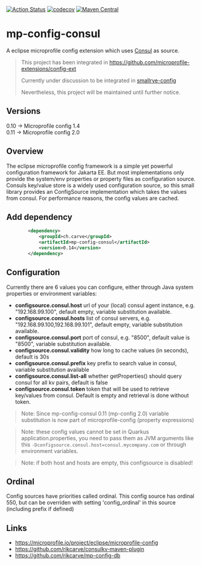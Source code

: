 [![Action Status](https://github.com/rikcarve/mp-config-consul/workflows/ci/badge.svg)](https://github.com/rikcarve/mp-config-consul/actions)
[![codecov](https://codecov.io/gh/rikcarve/mp-config-consul/branch/master/graph/badge.svg)](https://codecov.io/gh/rikcarve/mp-config-consul)
[![Maven Central](https://maven-badges.herokuapp.com/maven-central/ch.carve/mp-config-consul/badge.svg?style=flat-square)](https://maven-badges.herokuapp.com/maven-central/ch.carve/mp-config-consul/)

# mp-config-consul
A eclipse microprofile config extension which uses [Consul](https://www.consul.io/) as source.

> This project has been integrated in https://github.com/microprofile-extensions/config-ext
>
> Currently under discussion to be integrated in [smallrye-config](https://github.com/smallrye/smallrye-config/issues/187)
>
> Nevertheless, this project will be maintained until further notice.

## Versions
0.10 -> Microprofile config 1.4 \
0.11 -> Microprofile config 2.0

## Overview
The eclipse microprofile config framework is a simple yet powerful configuration framework for Jakarta EE. But most implementations only provide the system/env properties or property files as configuration source. Consuls key/value store is a widely used configuration source, so this small library provides an ConfigSource implementation which takes the values from consul. For performance reasons, the config values are cached.

## Add dependency
```xml
        <dependency>
            <groupId>ch.carve</groupId>
            <artifactId>mp-config-consul</artifactId>
            <version>0.14</version>
        </dependency>
```

## Configuration
Currently there are 6 values you can configure, either through Java system properties or environment variables:
* **configsource.consul.host** url of your (local) consul agent instance, e.g. "192.168.99.100", default empty, variable substitution available.
* **configsource.consul.hosts** list of consul servers, e.g. "192.168.99.100,192.168.99.101", default empty, variable substitution available.
* **configsource.consul.port** port of consul, e.g. "8500", default value is "8500", variable substitution available.
* **configsource.consul.validity** how long to cache values (in seconds), default is 30s
* **configsource.consul.prefix** key prefix to search value in consul, variable substitution available
* **configsource.consul.list-all** whether getProperties() should query consul for all kv pairs, default is false
* **configsource.consul.token** token that will be used to retrieve key/values from consul. Default is empty and retrieval is done without token.

> Note: Since mp-config-consul 0.11 (mp-config 2.0) variable substitution is now part of microprofile-config (property expressions)

> Note: these config values cannot be set in Quarkus application.properties, you need to pass them as JVM arguments like this `-Dconfigsource.consul.host=consul.mycompany.com` or through environment variables.

> Note: if both host and hosts are empty, this configsource is disabled!

## Ordinal
Config sources have priorities called ordinal. This config source has ordinal 550, but can be overriden with setting 'config_ordinal' in this source (including prefix if defined)

## Links
* https://microprofile.io/project/eclipse/microprofile-config
* https://github.com/rikcarve/consulkv-maven-plugin
* https://github.com/rikcarve/mp-config-db
